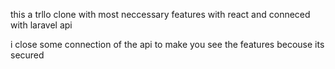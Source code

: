 this a trllo clone with most neccessary features with react and conneced with laravel api 

i close some connection of the api to make you see the features becouse its secured
